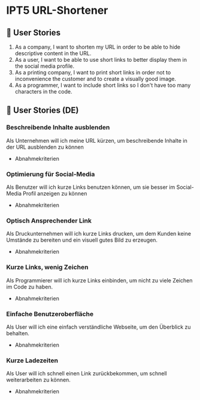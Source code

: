 # IPT5 URL-Shortener

## 👦 User Stories

1. As a company, I want to shorten my URL in order to be able to hide descriptive content in the URL.
3. As a user, I want to be able to use short links to better display them in the social media profile.
4. As a printing company, I want to print short links in order not to inconvenience the customer and to create a visually good image.
5. As a programmer, I want to include short links so I don't have too many characters in the code. 

## 👦 User Stories (DE)

### Beschreibende Inhalte ausblenden
Als Unternehmen will ich meine URL kürzen, um beschreibende Inhalte in der URL ausblenden zu können
- Abnahmekriterien

### Optimierung für Social-Media
Als Benutzer will ich kurze Links benutzen können, um sie besser im Social-Media Profil anzeigen zu können
- Abnahmekriterien

### Optisch Ansprechender Link
Als Druckunternehmen will ich kurze Links drucken, um dem Kunden keine Umstände zu bereiten und ein visuell gutes Bild zu erzeugen.
- Abnahmekriterien

### Kurze Links, wenig Zeichen
Als Programmierer will ich kurze Links einbinden, um nicht zu viele Zeichen im Code zu haben. 
- Abnahmekriterien

### Einfache Benutzeroberfläche
Als User will ich eine einfach verständliche Webseite, um den Überblick zu behalten.
- Abnahmekriterien

### Kurze Ladezeiten
Als User will ich schnell einen Link zurückbekommen, um schnell weiterarbeiten zu können.
- Abnahmekriterien
